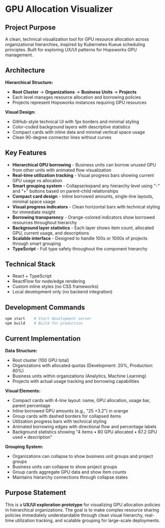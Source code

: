 # GPU Allocation Visualizer

## Project Purpose

A clean, technical visualization tool for GPU resource allocation across organizational hierarchies, inspired by Kubernetes Kueue scheduling principles. Built for exploring UX/UI patterns for Hopsworks GPU management.

## Architecture

**Hierarchical Structure:**
- **Root Cluster** → **Organizations** → **Business Units** → **Projects**
- Each level manages resource allocation and borrowing policies
- Projects represent Hopsworks instances requiring GPU resources

**Visual Design:**
- GitHub-style technical UI with 1px borders and minimal styling
- Color-coded background layers with descriptive statistics
- Compact cards with inline data and minimal vertical space usage
- Clean 90-degree connector lines without curves

## Key Features

- **Hierarchical GPU borrowing** - Business units can borrow unused GPU from other units with animated flow visualization
- **Real-time utilization tracking** - Visual progress bars showing current GPU usage vs allocation
- **Smart grouping system** - Collapse/expand any hierarchy level using "-" and "+" buttons based on parent-child relationships
- **Compact card design** - Inline borrowed amounts, single-line layouts, minimal space usage
- **Visual progress indicators** - Clean horizontal bars with technical styling for immediate insight
- **Borrowing transparency** - Orange-colored indicators show borrowed resources throughout hierarchy
- **Background layer statistics** - Each layer shows item count, allocated GPU, current usage, and descriptions
- **Scalable interface** - Designed to handle 100s or 1000s of projects through smart grouping
- **TypeScript** - Full type safety throughout the component hierarchy

## Technical Stack

- React + TypeScript
- ReactFlow for node/edge rendering
- Custom inline styles (no CSS frameworks)
- Local development only (no backend integration)

## Development Commands

```bash
npm start    # Start development server
npm build    # Build for production
```

## Current Implementation

**Data Structure:**
- Root cluster (100 GPU total)
- Organizations with allocated quotas (Development: 20%, Production: 80%)
- Business units within organizations (Analytics, Machine Learning)
- Projects with actual usage tracking and borrowing capabilities

**Visual Elements:**
- Compact cards with 4-line layout: name, GPU allocation, usage bar, parent percentage
- Inline borrowed GPU amounts (e.g., "25 +3.2") in orange
- Group cards with dashed borders for collapsed items
- Utilization progress bars with technical styling
- Animated borrowing edges with directional flow and percentage labels
- Background statistics showing "4 items • 80 GPU allocated • 67.2 GPU used • description"

**Grouping System:**
- Organizations can collapse to show business unit groups and project groups
- Business units can collapse to show project groups
- Group cards aggregate GPU data and show item counts
- Maintains hierarchy connections through collapse states

## Purpose Statement

This is a **UX/UI exploration prototype** for visualizing GPU allocation policies in hierarchical organizations. The goal is to make complex resource sharing policies immediately understandable through clean visual hierarchy, real-time utilization tracking, and scalable grouping for large-scale deployments.